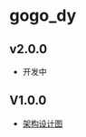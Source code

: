 # gogo_dy

## v2.0.0

* 开发中

## V1.0.0

* [架构设计图](https://nxo5dn36uc8.feishu.cn/wiki/QIxLwFamHiD9bnkKSBEc7qSqnzg)